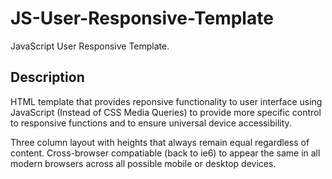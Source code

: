 # JS-User-Responsive-Template
JavaScript User Responsive Template.

## Description
HTML template that provides reponsive functionality to user interface using JavaScript (Instead of CSS Media Queries) to provide more specific control to responsive functions and to ensure universal device accessibility.

Three column layout with heights that always remain equal regardless of content. Cross-browser compatiable (back to ie6) to appear the same in all modern browsers across all possible mobile or desktop devices.
